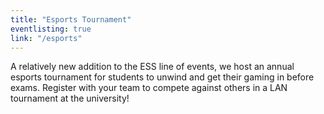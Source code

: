 ```yaml
---
title: "Esports Tournament"
eventlisting: true
link: "/esports"
---
```


A relatively new addition to the ESS line of events, we host an annual esports tournament for students to unwind and get their gaming in before exams. Register with your team to compete against others in a LAN tournament at the university!
